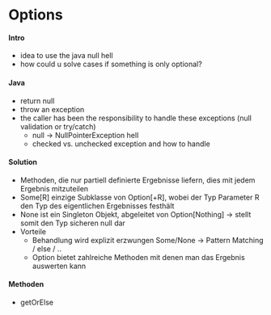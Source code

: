 # Options
#### Intro
* idea to use the java null hell
* how could u solve cases if something is only optional?

#### Java
* return null
* throw an exception
* the caller has been the responsibility to handle these exceptions (null validation or try/catch)
  * null -> NullPointerException hell
  * checked vs. unchecked exception and how to handle

#### Solution
* Methoden, die nur partiell definierte Ergebnisse liefern, dies mit jedem Ergebnis mitzuteilen
* Some[R] einzige Subklasse von Option[+R], wobei der Typ Parameter R den Typ des eigentlichen Ergebnisses
  festhält
* None ist ein Singleton Objekt, abgeleitet von Option[Nothing] -> stellt somit den Typ sicheren null dar
* Vorteile
  * Behandlung wird explizit erzwungen Some/None -> Pattern Matching / else / ..
  * Option bietet zahlreiche Methoden mit denen man das Ergebnis auswerten kann

#### Methoden
* getOrElse
